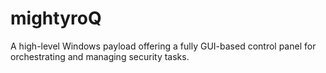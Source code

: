 # mightyroQ
A high-level Windows payload offering a fully GUI-based control panel for orchestrating and managing security tasks.
